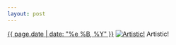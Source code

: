 ```yaml
---
layout: post
---
```


<p>
  <time><a href="/54">{{ page.date | date: "%e %B, %Y" }}</a></time>
  <a href="/54"><img src="{{ site.assets_url }}/54-640.jpg" srcset="{{ site.assets_url }}/54-1280.jpg 1280w, {{ site.assets_url }}/54-960.jpg 960w, {{ site.assets_url }}/54-640.jpg 640w, {{ site.assets_url }}/54-320.jpg 320w" sizes="(min-width: 700px) 50vw, calc(100vw - 2rem)" alt="Artistic!" /></a>
  <span>Artistic!</span>
</p>
